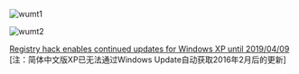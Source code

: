 ![wumt1](https://i.imgur.com/tYv44LB.png)

![wumt2](https://i.imgur.com/V1foCjM.png)

[Registry hack enables continued updates for Windows XP until 2019/04/09](https://cnlic.com/?p=323) [注：简体中文版XP已无法通过Windows Update自动获取2016年2月后的更新]
